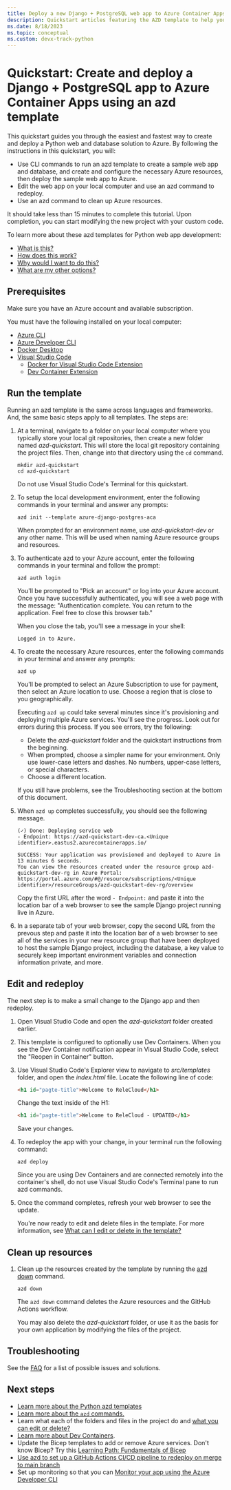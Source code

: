 ```yaml
---
title: Deploy a new Django + PostgreSQL web app to Azure Container Apps using azd templates
description: Quickstart articles featuring the AZD template to help you get started with a complete project in 15 minutes.
ms.date: 8/18/2023
ms.topic: conceptual
ms.custom: devx-track-python
---
```


# Quickstart: Create and deploy a Django + PostgreSQL app to Azure Container Apps using an azd template

This quickstart guides you through the easiest and fastest way to create and deploy a Python web and database solution to Azure. By following the instructions in this quickstart, you will:

- Use CLI commands to run an azd template to create a sample web app and database, and create and configure the necessary Azure resources, then deploy the sample web app to Azure.
- Edit the web app on your local computer and use an azd command to redeploy.
- Use an azd command to clean up Azure resources.

It should take less than 15 minutes to complete this tutorial. Upon completion, you can start modifying the new project with your custom code.

To learn more about these azd templates for Python web app development:

- [What is this?](./quickstart-azd-templates.md#what-is-this)
- [How does this work?](./quickstart-azd-templates.md#how-does-it-work)
- [Why would I want to do this?](./quickstart-azd-templates.md#why-would-i-want-to-use-this)
- [What are my other options?](./quickstart-azd-templates.md#what-are-my-other-options)

## Prerequisites

Make sure you have an Azure account and available subscription.

You must have the following installed on your local computer:

- [Azure CLI](https://learn.microsoft.com/cli/azure/install-azure-cli)
- [Azure Developer CLI](https://learn.microsoft.com/azure/developer/azure-developer-cli/install-azd?tabs=winget-windows%2Cbrew-mac%2Cscript-linux&pivots=os-windows)
- [Docker Desktop](https://www.docker.com/products/docker-desktop/)
- [Visual Studio Code](https://code.visualstudio.com/)
  - [Docker for Visual Studio Code Extension](https://marketplace.visualstudio.com/items?itemName=ms-azuretools.vscode-docker)
  - [Dev Container Extension](https://marketplace.visualstudio.com/items?itemName=ms-vscode-remote.remote-containers)

## Run the template

Running an azd template is the same across languages and frameworks. And, the same basic steps apply to all templates. The steps are:

1. At a terminal, navigate to a folder on your local computer where you typically store your local git repositories, then create a new folder named *azd-quickstart*. This will store the local git repository containing the project files. Then, change into that directory using the `cd` command.

   ```shell
   mkdir azd-quickstart
   cd azd-quickstart
   ```

   Do not use Visual Studio Code's Terminal for this quickstart.

2. To setup the local development environment, enter the following commands in your terminal and answer any prompts:

   ```shell
   azd init --template azure-django-postgres-aca
   ```

   When prompted for an environment name, use *azd-quickstart-dev* or any other
   name. This will be used when naming Azure resource groups and resources.

3. To authenticate azd to your Azure account, enter the following commands in your terminal and follow the prompt:

   ```shell
   azd auth login
   ```

   You'll be prompted to "Pick an account" or log into your Azure account. Once
   you have successfully authenticated, you will see a web page with the message:
   "Authentication complete. You can return to the application. Feel free to close
   this browser tab."

   When you close the tab, you'll see a message in your shell:

   ```shell
   Logged in to Azure.
   ```

4. To create the necessary Azure resources, enter the following commands in your
terminal and answer any prompts:

   ```shell
   azd up
   ```

   You'll be prompted to select an Azure Subscription to use for payment, then
   select an Azure location to use. Choose a region that is close to you geographically.

   Executing `azd up` could take several minutes since it's provisioning and
   deploying multiple Azure services. You'll see the progress. Look out for errors
   during this process. If you see errors, try the following:

   - Delete the *azd-quickstart* folder and the quickstart instructions from the beginning.
   - When prompted, choose a simpler name for your environment. Only use lower-case letters and dashes. No numbers, upper-case letters, or special characters.
   - Choose a different location.

   If you still have problems, see the Troubleshooting section at the bottom of this document.

5. When `azd up` completes successfully, you should see the following message.

   ```shell
   (✓) Done: Deploying service web
   - Endpoint: https://azd-quickstart-dev-ca.<Unique identifier>.eastus2.azurecontainerapps.io/

   SUCCESS: Your application was provisioned and deployed to Azure in 13 minutes 6 seconds.
   You can view the resources created under the resource group azd-quickstart-dev-rg in Azure Portal:
   https://portal.azure.com/#@/resource/subscriptions/<Unique identifier>/resourceGroups/azd-quickstart-dev-rg/overview
   ```

   Copy the first URL after the word `- Endpoint:` and paste it into the location
   bar of a web browser to see the sample Django project running live in Azure.

6. In a separate tab of your web browser, copy the second URL from the prevous step and paste it into
   the location bar of a web browser to see all of the services in your new
   resource group that have been deployed to host the sample Django project,
   including the database, a key value to securely keep important environment
   variables and connection information private, and more.

## Edit and redeploy

The next step is to make a small change to the Django app and then redeploy.

1. Open Visual Studio Code and open the *azd-quickstart* folder created earlier.

2. This template is configured to optionally use Dev Containers. When you see the Dev Container notification appear in Visual Studio Code, select the "Reopen in Container" button.

3. Use Visual Studio Code's Explorer view to navigate to *src/templates* folder, and open the *index.html* file. Locate the following line of code:

   ```html
   <h1 id="pagte-title">Welcome to ReleCloud</h1>
   ```

   Change the text inside of the H1:

   ```html
   <h1 id="pagte-title">Welcome to ReleCloud - UPDATED</h1>
   ```

   Save your changes.

4. To redeploy the app with your change, in your terminal run the following command:

   ```Shell
   azd deploy
   ```

   Since you are using Dev Containers and are connected remotely into the container's shell, do not use Visual Studio Code's Terminal pane to run azd commands.

5. Once the command completes, refresh your web browser to see the update.

   You're now ready to edit and delete files in the template. For more information, see [What can I edit or delete in the template?](./quickstart-azd-templates.md#what-can-i-edit-or-delete)

## Clean up resources

1. Clean up the resources created by the template by running the [azd down](/azure/developer/azure-developer-cli/reference#azd-down) command.

   ```Shell
   azd down
   ```

   The `azd down` command deletes the Azure resources and the GitHub Actions workflow.

   You may also delete the *azd-quickstart* folder, or use it as the basis for your own application by modifying the files of the project.

## Troubleshooting

See the [FAQ](./quickstart-azd-templates.md#frequently-asked-questions) for a list of possible issues and solutions.

## Next steps

- [Learn more about the Python azd templates](./quickstart-azd-templates.md)
- [Learn more about the `azd` commands.](./quickstart-azd-templates.md#how-does-it-work)
- Learn what each of the folders and files in the project do and [what you can edit or delete?](./quickstart-azd-templates.md#what-can-i-edit-or-delete)
- [Learn more about Dev Containers](https://code.visualstudio.com/docs/devcontainers/containers).
- Update the Bicep templates to add or remove Azure services. Don't know Bicep? Try this [Learning Path: Fundamentals of Bicep](/training/paths/fundamentals-bicep/)
- [Use azd to set up a GitHub Actions CI/CD pipeline to redeploy on merge to main branch](./quickstart-azd-templates.md)
- Set up monitoring so that you can [Monitor your app using the Azure Developer CLI](/azure/developer/azure-developer-cli/monitor-your-app)